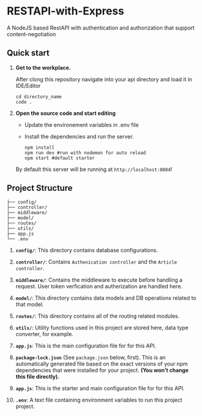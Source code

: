 # RESTAPI-with-Express

A NodeJS based RestAPI with authentication and authorization that support content-negotiation

## Quick start

1.  **Get to the workplace.**

    After clong this repository navigate into your api directory and load it in IDE/Editor

    ```shell
    cd directory_name
    code .
    ```

2.  **Open the source code and start editing**

    - Update the environement variables in .env file

    - Install the dependencies and run the server.

      ```shell
      npm install
      npm run dev #run with nodemon for auto reload
      npm start #default starter
      ```

    By default this server will be running at `http://localhost:8084`!

## Project Structure

    ├── config/
    ├── controller/
    ├── middleware/
    ├── model/
    ├── routes/
    ├── utils/
    ├── app.js
    └── .env

1.  **`config/`**: This directory contains database configurations.

2.  **`controller/`**: Contains `Authenication controller` and the `Article controller`.

3.  **`middleware/`**: Contains the middleware to execute before handling a request. User token verfication and autherization are handled here.

4.  **`model/`**: This directory contains data models and DB operations related to that model.

5.  **`routes/`**: This directory contains all of the routing related modules.

6.  **`utils/`**: Utility functions used in this project are stored here, data type converter, for example.

7.  **`app.js`**: This is the main configuration file for for this API.

8.  **`package-lock.json`** (See `package.json` below, first). This is an automatically generated file based on the exact versions of your npm dependencies that were installed for your project. **(You won’t change this file directly).**

9.  **`app.js`**: This is the starter and main configuration file for for this API.

10. **`.env`**: A text file containing environment variables to run this project project.
